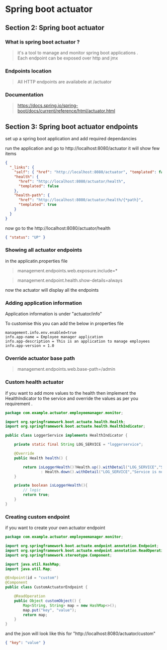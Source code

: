 # Spring boot actuator

## Section 2: Spring boot actuator

### What is spring boot actuator ?

> it's a tool to manage and monitor spring boot applications . <br>
> Each endpoint can be exposed over http and jmx

### Endpoints location

> All HTTP endpoints are availabele at /actuator

### Documentation

> https://docs.spring.io/spring-boot/docs/current/reference/html/actuator.html

## Section 3: Spring boot actuator endpoints

set up a spring boot application and add required dependancies

run the application and go to http://localhost:8080/actuator it will show few items

```json
{
  "_links": {
    "self": { "href": "http://localhost:8080/actuator", "templated": false },
    "health": {
      "href": "http://localhost:8080/actuator/health",
      "templated": false
    },
    "health-path": {
      "href": "http://localhost:8080/actuator/health/{*path}",
      "templated": true
    }
  }
}
```

now go to the http://localhost:8080/actuator/health

```json
{ "status": "UP" }
```

### Showing all actuator endpoints

in the applicatin.properties file

> management.endpoints.web.exposure.include=\*

> management.endpoint.health.show-details=always

now the actuator will display all the endpoints

### Adding application information

Application information is under "actuator/info"

To customise this you can add the below in properties file

```
management.info.env.enabled=true
info.app-name = Employee manager application
info.app-description = This is an application to manage employees
info.app-version = 1.0

```

### Override actuator base path

> management.endpoints.web.base-path=/admin

### Custom health actuator

if you want to add more values to the health then implement the HealthIndicator to the service and override the values as per you requirement .

```java
package com.example.actuator.employeemanager.monitor;

import org.springframework.boot.actuate.health.Health;
import org.springframework.boot.actuate.health.HealthIndicator;

public class LoggerService implements HealthIndicator {

    private static final String LOG_SERVICE = "loggerservice";

    @Override
    public Health health() {

        return isLoggerHealth()?Health.up().withDetail("LOG_SERVICE","Service is running").build()
                : Health.down().withDetail("LOG_SERVICE","Service is not available").build();
    }

    private boolean isLoggerHealth(){
        // logic
        return true;
    }
}

```

### Creating custom endpoint

if you want to create your own actuator endpoint

```java
package com.example.actuator.employeemanager.monitor;

import org.springframework.boot.actuate.endpoint.annotation.Endpoint;
import org.springframework.boot.actuate.endpoint.annotation.ReadOperation;
import org.springframework.stereotype.Component;

import java.util.HashMap;
import java.util.Map;

@Endpoint(id = "custom")
@Component
public class CustomActuatorEndpoint {

    @ReadOperation
    public Object customObject() {
        Map<String, String> map = new HashMap<>();
        map.put("key", "value");
        return map;
    }
}


```

and the json will look like this for "http://localhost:8080/actuator/custom"

```json
{ "key": "value" }
```

